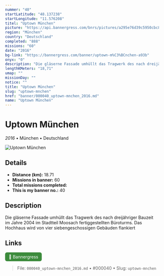 ```yaml
---
nummer: "40"
startLatitude: "48.137238"
startLongitude: "11.576208"
titel: "Uptown München"
picture: "https://api.bannergress.com/bnrs/pictures/a295e76d39c5950cbc83463f55857a90"
region: "München"
country: "Deutschland"
completed: "888"
missions: "60"
date: "2016"
bg-link: "https://bannergress.com/banner/uptown-m%C3%BCnchen-a93b"
onyx: "0"
description: "Die gläserne Fassade umhüllt das Tragwerk des nach dreijähriger Bauzeit im Jahre 2004 im Stadtteil Moosach fertiggestellten Büroturms. Das Hochhaus wird von vier siebengeschossigen Gebäuden flankiert"
lengthKMeters: "18,71"
umap: ""
missionDay: ""
notice: ""
title: "Uptown München"
slug: "uptown-mnchen"
href: "banner/000040_uptown-mnchen_2016.md"
name: "Uptown München"
---
```

# Uptown München

*2016* • München • Deutschland

![Uptown München](https://api.bannergress.com/bnrs/pictures/a295e76d39c5950cbc83463f55857a90)



## Details
- **Distance (km):** 18.71
- **Missions in banner:** 60
- **Total missions completed:** 
- **This is my banner no.:** 40



## Description
Die gläserne Fassade umhüllt das Tragwerk des nach dreijähriger Bauzeit im Jahre 2004 im Stadtteil Moosach fertiggestellten Büroturms. Das Hochhaus wird von vier siebengeschossigen Gebäuden flankiert



## Links
<a href="https://bannergress.com/banner/uptown-m%C3%BCnchen-a93b" target="_blank" style="display:inline-block;margin-right:8px;padding:6px 12px;background:#3c8b3c;color:#fff;text-decoration:none;border-radius:6px;">🔗 Bannergress</a>



> File: `000040_uptown-mnchen_2016.md` • #000040 • Slug: `uptown-mnchen`
